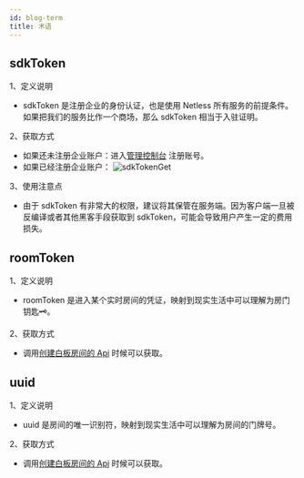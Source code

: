 ```yaml
---
id: blog-term
title: 术语
---
```


## sdkToken

1、定义说明
    
   - sdkToken 是注册企业的身份认证，也是使用 Netless 所有服务的前提条件。如果把我们的服务比作一个商场，那么 sdkToken 相当于入驻证明。

2、获取方式
    
   - 如果还未注册企业账户：进入<a target="_blank" href="https://console.herewhite.com">管理控制台</a> 注册账号。
   - 如果已经注册企业账户：
   ![sdkTokenGet](/img/sdkTokenGet.jpg)

3、使用注意点
    
   - 由于 sdkToken 有非常大的权限，建议将其保管在服务端。因为客户端一旦被反编译或者其他黑客手段获取到 sdkToken，可能会导致用户产生一定的费用损失。

## roomToken

1、定义说明

   - roomToken 是进入某个实时房间的凭证，映射到现实生活中可以理解为房门钥匙🗝。
   
2、获取方式

   - 调用[创建白板房间的 Api](../server/api/whiteboard-base.md) 时候可以获取。

## uuid

1、定义说明

   - uuid 是房间的唯一识别符，映射到现实生活中可以理解为房间的门牌号。
   
2、获取方式

  - 调用[创建白板房间的 Api](../server/api/whiteboard-base.md) 时候可以获取。
